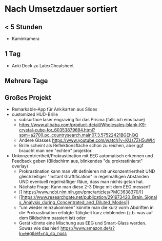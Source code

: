 # Nach Umsetzdauer sortiert

## < 5 Stunden
- Kaminkamera

## 1 Tag
- Anki Deck zu LatexCheatsheet

## Mehrere Tage


## Großes Projekt
- Remarkable-App für Ankikarten aus Slides
- customized HUD-Brille
    - subsurface laser engraving für das Prisma (falls ich eins baue)
    - https://www.alibaba.com/product-detail/Wholesales-blank-K9-crystal-cube-for_60353879694.html?spm=a2700.pc_countrysearch.main07.3.57522421BGEhQQ
    - Andere Glasses https://www.youtube.com/watch?v=KUs7ZH5uWl4
    - Brille scheint als Reflektionsfläche schon zu reichen, aber ggf braucht man nen "echten" projektor.
- Unkonzentriertheit/Prokrastination mit EEG automatisch erkennen und Feedback geben (Bildschirm aus, blinkendes "du prokrastinierst" overlay)
    - Prokrastination kann man vllt definieren mit unkonzentriertheit UND gleichzeitiger "Instant Graftification" in regelmäßigen Abständen UND eventuell regelmäßiger Räue, dass man nichts getan hat.
    - Nächste Frage: Kann man diese 2-3 Dinge mit dem EEG messen?
    - [[ https://www.ncbi.nlm.nih.gov/pmc/articles/PMC3638370/]]
    - [[https://www.researchgate.net/publication/291973420_Brain_Signals_Analysis_during_Concentrated_and_Diluted_Modes]]
    - "um wieder reinzukommen" könnte man die kurz vorm Abdriften in die Prokrastination erfolgte Tätigkeit kurz einblenden (z.b. was auf dem Bildschirm passiert ist) oder 
    - Gerät könnte eine Mischung aus EEG und Smart-Glass werden. Sowas wie das hier! https://www.amazon.de/s?k=eeg&ref=nb_sb_noss